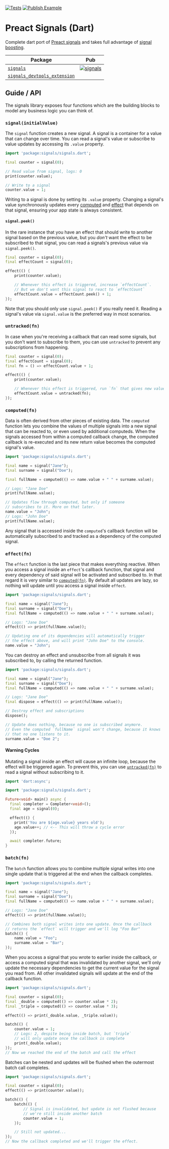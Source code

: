 [![Tests](https://github.com/rodydavis/preact_signals.dart/actions/workflows/tests.yml/badge.svg)](https://github.com/rodydavis/preact_signals.dart/actions/workflows/tests.yml)
[![Publish Example](https://github.com/rodydavis/preact_signals.dart/actions/workflows/main.yml/badge.svg)](https://github.com/rodydavis/preact_signals.dart/actions/workflows/main.yml)

# Preact Signals (Dart)

Complete dart port of [Preact signals](https://preactjs.com/blog/introducing-signals/) and takes full advantage of [signal boosting](https://preactjs.com/blog/signal-boosting/).

| Package                                                             | Pub                                                                                      |
| ------------------------------------------------------------------- | ---------------------------------------------------------------------------------------- |
| [`signals`](packages/signals)                                       | [![signals](https://img.shields.io/pub/v/signals.svg)](https://pub.dev/packages/signals) |
| [`signals_devtools_extension`](packages/signals_devtools_extension) |                                                                                          |

## Guide / API

The signals library exposes four functions which are the building blocks to model any business logic you can think of.

### `signal(initialValue)`

The `signal` function creates a new signal. A signal is a container for a value that can change over time. You can read a signal's value or subscribe to value updates by accessing its `.value` property.

```dart
import 'package:signals/signals.dart';

final counter = signal(0);

// Read value from signal, logs: 0
print(counter.value);

// Write to a signal
counter.value = 1;
```

Writing to a signal is done by setting its `.value` property. Changing a signal's value synchronously updates every [computed](#computedfn) and [effect](#effectfn) that depends on that signal, ensuring your app state is always consistent.

#### `signal.peek()`

In the rare instance that you have an effect that should write to another signal based on the previous value, but you _don't_ want the effect to be subscribed to that signal, you can read a signals's previous value via `signal.peek()`.

```dart
final counter = signal(0);
final effectCount = signal(0);

effect(() {
	print(counter.value);

	// Whenever this effect is triggered, increase `effectCount`.
	// But we don't want this signal to react to `effectCount`
	effectCount.value = effectCount.peek() + 1;
});
```

Note that you should only use `signal.peek()` if you really need it. Reading a signal's value via `signal.value` is the preferred way in most scenarios.

### `untracked(fn)`

In case when you're receiving a callback that can read some signals, but you don't want to subscribe to them, you can use `untracked` to prevent any subscriptions from happening.

```dart
final counter = signal(0);
final effectCount = signal(0);
final fn = () => effectCount.value + 1;

effect(() {
	print(counter.value);

	// Whenever this effect is triggered, run `fn` that gives new value
	effectCount.value = untracked(fn);
});
```

### `computed(fn)`

Data is often derived from other pieces of existing data. The `computed` function lets you combine the values of multiple signals into a new signal that can be reacted to, or even used by additional computeds. When the signals accessed from within a computed callback change, the computed callback is re-executed and its new return value becomes the computed signal's value.

```dart
import 'package:signals/signals.dart';

final name = signal("Jane");
final surname = signal("Doe");

final fullName = computed(() => name.value + " " + surname.value);

// Logs: "Jane Doe"
print(fullName.value);

// Updates flow through computed, but only if someone
// subscribes to it. More on that later.
name.value = "John";
// Logs: "John Doe"
print(fullName.value);
```

Any signal that is accessed inside the `computed`'s callback function will be automatically subscribed to and tracked as a dependency of the computed signal.

### `effect(fn)`

The `effect` function is the last piece that makes everything reactive. When you access a signal inside an `effect`'s callback function, that signal and every dependency of said signal will be activated and subscribed to. In that regard it is very similar to [`computed(fn)`](#computedfn). By default all updates are lazy, so nothing will update until you access a signal inside `effect`.

```dart
import 'package:signals/signals.dart';

final name = signal("Jane");
final surname = signal("Doe");
final fullName = computed(() => name.value + " " + surname.value);

// Logs: "Jane Doe"
effect(() => print(fullName.value));

// Updating one of its dependencies will automatically trigger
// the effect above, and will print "John Doe" to the console.
name.value = "John";
```

You can destroy an effect and unsubscribe from all signals it was subscribed to, by calling the returned function.

```dart
import 'package:signals/signals.dart';

final name = signal("Jane");
final surname = signal("Doe");
final fullName = computed(() => name.value + " " + surname.value);

// Logs: "Jane Doe"
final dispose = effect(() => print(fullName.value));

// Destroy effect and subscriptions
dispose();

// Update does nothing, because no one is subscribed anymore.
// Even the computed `fullName` signal won't change, because it knows
// that no one listens to it.
surname.value = "Doe 2";
```

#### Warning Cycles

Mutating a signal inside an effect will cause an infinite loop, because the effect will be triggered again. To prevent this, you can use [`untracked(fn)`](#untrackedfn) to read a signal without subscribing to it.

```dart
import 'dart:async';

import 'package:signals/signals.dart';

Future<void> main() async {
  final completer = Completer<void>();
  final age = signal(0);

  effect(() {
    print('You are ${age.value} years old');
    age.value++; // <-- This will throw a cycle error
  });

  await completer.future;
}
```

### `batch(fn)`

The `batch` function allows you to combine multiple signal writes into one single update that is triggered at the end when the callback completes.

```dart
import 'package:signals/signals.dart';

final name = signal("Jane");
final surname = signal("Doe");
final fullName = computed(() => name.value + " " + surname.value);

// Logs: "Jane Doe"
effect(() => print(fullName.value));

// Combines both signal writes into one update. Once the callback
// returns the `effect` will trigger and we'll log "Foo Bar"
batch(() {
	name.value = "Foo";
	surname.value = "Bar";
});
```

When you access a signal that you wrote to earlier inside the callback, or access a computed signal that was invalidated by another signal, we'll only update the necessary dependencies to get the current value for the signal you read from. All other invalidated signals will update at the end of the callback function.

```dart
import 'package:signals/signals.dart';

final counter = signal(0);
final _double = computed(() => counter.value * 2);
final _triple = computed(() => counter.value * 3);

effect(() => print(_double.value, _triple.value));

batch(() {
	counter.value = 1;
	// Logs: 2, despite being inside batch, but `triple`
	// will only update once the callback is complete
	print(_double.value);
});
// Now we reached the end of the batch and call the effect
```

Batches can be nested and updates will be flushed when the outermost batch call completes.

```dart
import 'package:signals/signals.dart';

final counter = signal(0);
effect(() => print(counter.value));

batch(() {
	batch(() {
		// Signal is invalidated, but update is not flushed because
		// we're still inside another batch
		counter.value = 1;
	});

	// Still not updated...
});
// Now the callback completed and we'll trigger the effect.
```
